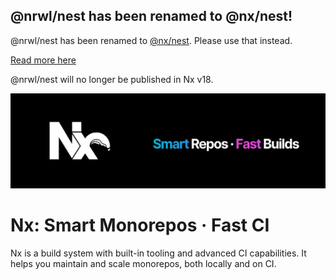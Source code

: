 ## @nrwl/nest has been renamed to @nx/nest!

@nrwl/nest has been renamed to [@nx/nest](https://www.npmjs.com/package/@nx/nest). Please use that instead.

[Read more here](https://nx.dev/recipes/other/rescope)

@nrwl/nest will no longer be published in Nx v18.

<p style="text-align: center;"><img src="https://raw.githubusercontent.com/nrwl/nx/master/images/nx.png" width="600" alt="Nx - Smart Monorepos · Fast CI"></p>

# Nx: Smart Monorepos · Fast CI

Nx is a build system with built-in tooling and advanced CI capabilities. It helps you maintain and scale monorepos, both locally and on CI.
